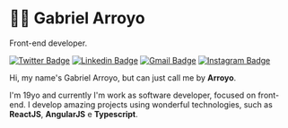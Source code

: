 # 👨‍💻  Gabriel Arroyo
Front-end developer.


[![Twitter Badge](https://img.shields.io/badge/Twitter-1DA1F2?style=for-the-badge&logo=twitter&logoColor=white)](https://twitter.com/arroyogabs)
[![Linkedin Badge](https://img.shields.io/badge/LinkedIn-0077B5?style=for-the-badge&logo=linkedin&logoColor=white)](https://www.instagram.com/gabriel.arroyoc/)
[![Gmail Badge](https://img.shields.io/badge/Gmail-D14836?style=for-the-badge&logo=gmail&logoColor=white)](mailto:gabrielarroyoc18@gmail.com)
[![Instagram Badge](https://img.shields.io/badge/Instagram-E4405F?style=for-the-badge&logo=instagram&logoColor=white)](https://www.instagram.com/gabriel.arroyoc/)

Hi, my name's Gabriel Arroyo, but can just call me by **Arroyo**. 

I'm 19yo and currently I'm work as software developer, focused on front-end. I develop amazing projects using wonderful technologies, such as **ReactJS**, **AngularJS** e **Typescript**.

